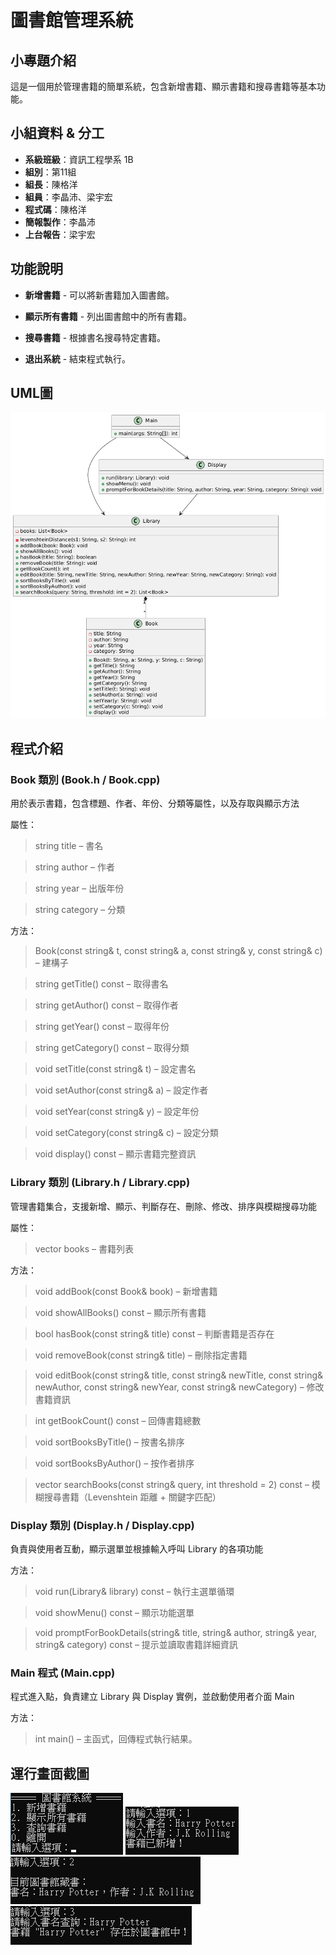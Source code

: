 # 圖書館管理系統

##  小專題介紹
這是一個用於管理書籍的簡單系統，包含新增書籍、顯示書籍和搜尋書籍等基本功能。

## 小組資料 & 分工

- **系級班級**：資訊工程學系 1B  
- **組別**：第11組  
- **組長**：陳格洋  
- **組員**：李晶沛、梁宇宏  
- **程式碼**：陳格洋
- **簡報製作**：李晶沛
- **上台報告**：梁宇宏

##  功能說明

- **新增書籍** - 可以將新書籍加入圖書館。

- **顯示所有書籍** - 列出圖書館中的所有書籍。

- **搜尋書籍** - 根據書名搜尋特定書籍。

- **退出系統** - 結束程式執行。

## UML圖

![image](readme_repository/UML.png)

## 程式介紹
### Book 類別 (Book.h / Book.cpp)
用於表示書籍，包含標題、作者、年份、分類等屬性，以及存取與顯示方法

屬性：

> string title – 書名

> string author – 作者

> string year – 出版年份

> string category – 分類

方法：

> Book(const string& t, const string& a, const string& y, const string& c) – 建構子

> string getTitle() const – 取得書名

> string getAuthor() const – 取得作者

> string getYear() const – 取得年份

> string getCategory() const – 取得分類

> void setTitle(const string& t) – 設定書名

> void setAuthor(const string& a) – 設定作者

> void setYear(const string& y) – 設定年份

> void setCategory(const string& c) – 設定分類

> void display() const – 顯示書籍完整資訊

### Library 類別 (Library.h / Library.cpp)
管理書籍集合，支援新增、顯示、判斷存在、刪除、修改、排序與模糊搜尋功能

屬性：

> vector<Book> books – 書籍列表

方法：

> void addBook(const Book& book) – 新增書籍

> void showAllBooks() const – 顯示所有書籍

> bool hasBook(const string& title) const – 判斷書籍是否存在

> void removeBook(const string& title) – 刪除指定書籍

> void editBook(const string& title, const string& newTitle, const string& newAuthor, const string& newYear, const string& newCategory) – 修改書籍資訊

> int getBookCount() const – 回傳書籍總數

> void sortBooksByTitle() – 按書名排序

> void sortBooksByAuthor() – 按作者排序

> vector<Book> searchBooks(const string& query, int threshold = 2) const – 模糊搜尋書籍（Levenshtein 距離 + 關鍵字匹配）

### Display 類別 (Display.h / Display.cpp)
負責與使用者互動，顯示選單並根據輸入呼叫 Library 的各項功能

方法：

> void run(Library& library) const – 執行主選單循環

> void showMenu() const – 顯示功能選單

> void promptForBookDetails(string& title, string& author, string& year, string& category) const – 提示並讀取書籍詳細資訊

### Main 程式 (Main.cpp)
程式進入點，負責建立 Library 與 Display 實例，並啟動使用者介面 Main

方法：

> int main() – 主函式，回傳程式執行結果。


## 運行畫面截圖

![image](readme_repository/運行畫面.png)
![image](readme_repository/1.png)
![image](readme_repository/2.png)
![image](readme_repository/3.png)


